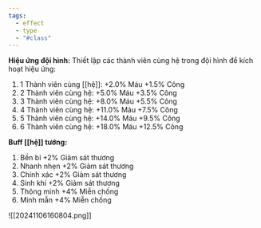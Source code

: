 ```yaml
---
tags:
  - effect
  - type
  - "#class"
---
```

**Hiệu ứng đội hình:** 
Thiết lập các thành viên cùng hệ trong đội hình để kích hoạt hiệu ứng:
1. 1 Thành viên cùng [[hệ]]: +2.0% Máu +1.5% Công
2. 2 Thành viên cùng hệ: +5.0% Máu +3.5% Công
3. 3 Thành viên cùng hệ: +8.0% Máu +5.5% Công
4. 4 Thành viên cùng hệ: +11.0% Máu +7.5% Công
5. 5 Thành viên cùng hệ: +14.0% Máu +9.5% Công
6. 6 Thành viên cùng hệ: +18.0% Máu +12.5% Công

**Buff [[hệ]] tướng:**
1. Bền bỉ +2% Giảm sát thương
2. Nhanh nhẹn +2% Giảm sát thương
3. Chính xác +2% Giảm sát thương
4. Sinh khí +2% Giảm sát thương
5. Thông minh +4% Miễn chống
6. Minh mẫn +4% Miễn chống

![[20241106160804.png]]